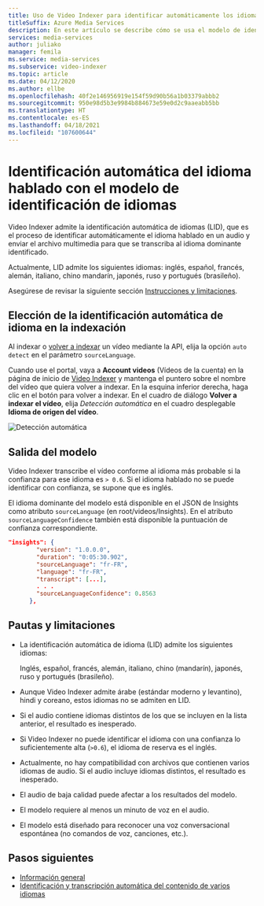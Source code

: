 ```yaml
---
title: Uso de Video Indexer para identificar automáticamente los idiomas hablados (Azure)
titleSuffix: Azure Media Services
description: En este artículo se describe cómo se usa el modelo de identificación de idiomas de Video Indexer para identificar automáticamente el idioma que se habla en un vídeo.
services: media-services
author: juliako
manager: femila
ms.service: media-services
ms.subservice: video-indexer
ms.topic: article
ms.date: 04/12/2020
ms.author: ellbe
ms.openlocfilehash: 40f2e146956919e154f59d90b56a1b03379abbb2
ms.sourcegitcommit: 950e98d5b3e9984b884673e59e0d2c9aaeabb5bb
ms.translationtype: HT
ms.contentlocale: es-ES
ms.lasthandoff: 04/18/2021
ms.locfileid: "107600644"
---
```

# <a name="automatically-identify-the-spoken-language-with-language-identification-model"></a>Identificación automática del idioma hablado con el modelo de identificación de idiomas

Video Indexer admite la identificación automática de idiomas (LID), que es el proceso de identificar automáticamente el idioma hablado en un audio y enviar el archivo multimedia para que se transcriba al idioma dominante identificado. 

Actualmente, LID admite los siguientes idiomas: inglés, español, francés, alemán, italiano, chino mandarín, japonés, ruso y portugués (brasileño). 

Asegúrese de revisar la siguiente sección [Instrucciones y limitaciones](#guidelines-and-limitations).

## <a name="choosing-auto-language-identification-on-indexing"></a>Elección de la identificación automática de idioma en la indexación

Al indexar o [volver a indexar](https://api-portal.videoindexer.ai/api-details#api=Operations&operation=Re-Index-Video) un vídeo mediante la API, elija la opción `auto detect` en el parámetro `sourceLanguage`.

Cuando use el portal, vaya a **Account videos** (Vídeos de la cuenta) en la página de inicio de [Video Indexer](https://www.videoindexer.ai/) y mantenga el puntero sobre el nombre del vídeo que quiera volver a indexar. En la esquina inferior derecha, haga clic en el botón para volver a indexar. En el cuadro de diálogo **Volver a indexar el vídeo**, elija *Detección automática* en el cuadro desplegable **Idioma de origen del vídeo**.

![Detección automática](./media/language-identification-model/auto-detect.png)

## <a name="model-output"></a>Salida del modelo

Video Indexer transcribe el vídeo conforme al idioma más probable si la confianza para ese idioma es `> 0.6`. Si el idioma hablado no se puede identificar con confianza, se supone que es inglés. 

El idioma dominante del modelo está disponible en el JSON de Insights como atributo `sourceLanguage` (en root/videos/Insights). En el atributo `sourceLanguageConfidence` también está disponible la puntuación de confianza correspondiente.

```json
"insights": {
        "version": "1.0.0.0",
        "duration": "0:05:30.902",
        "sourceLanguage": "fr-FR",
        "language": "fr-FR",
        "transcript": [...],
        . . .
        "sourceLanguageConfidence": 0.8563
      },
```

## <a name="guidelines-and-limitations"></a>Pautas y limitaciones

* La identificación automática de idioma (LID) admite los siguientes idiomas: 

    Inglés, español, francés, alemán, italiano, chino (mandarín), japonés, ruso y portugués (brasileño).
* Aunque Video Indexer admite árabe (estándar moderno y levantino), hindi y coreano, estos idiomas no se admiten en LID.
* Si el audio contiene idiomas distintos de los que se incluyen en la lista anterior, el resultado es inesperado.
* Si Video Indexer no puede identificar el idioma con una confianza lo suficientemente alta (`>0.6`), el idioma de reserva es el inglés.
* Actualmente, no hay compatibilidad con archivos que contienen varios idiomas de audio. Si el audio incluye idiomas distintos, el resultado es inesperado. 
* El audio de baja calidad puede afectar a los resultados del modelo.
* El modelo requiere al menos un minuto de voz en el audio.
* El modelo está diseñado para reconocer una voz conversacional espontánea (no comandos de voz, canciones, etc.).

## <a name="next-steps"></a>Pasos siguientes

* [Información general](video-indexer-overview.md)
* [Identificación y transcripción automática del contenido de varios idiomas](multi-language-identification-transcription.md)
